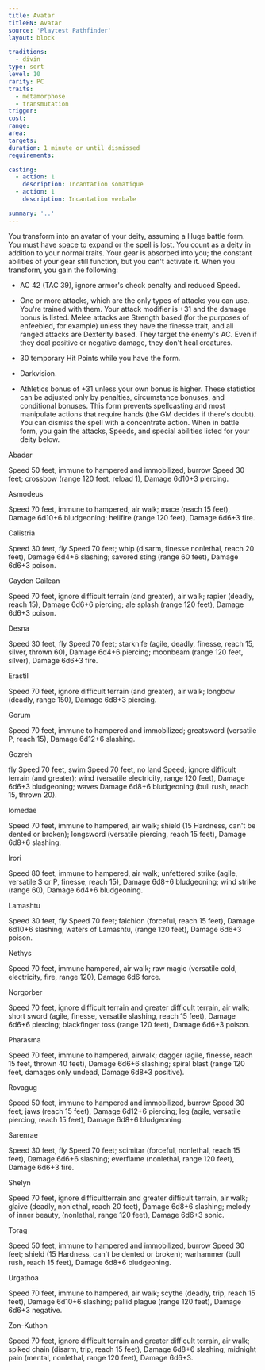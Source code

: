 ```yaml
---
title: Avatar
titleEN: Avatar
source: 'Playtest Pathfinder'
layout: block

traditions:
  - divin
type: sort
level: 10
rarity: PC
traits:
  - métamorphose
  - transmutation
trigger: 
cost: 
range: 
area: 
targets: 
duration: 1 minute or until dismissed
requirements: 

casting:
  - action: 1
    description: Incantation somatique
  - action: 1
    description: Incantation verbale

summary: '..'
---
```

You transform into an avatar of your deity, assuming a Huge battle form. You must have space to expand or the spell is lost. You count as a deity in addition to your normal traits. Your gear is absorbed into you; the constant abilities of your gear still function, but you can't activate it. When you transform, you gain the following:

- AC 42 (TAC 39), ignore armor's check penalty and reduced Speed.

- One or more attacks, which are the only types of attacks you can use. You're trained with them. Your attack modifier is +31 and the damage bonus is listed. Melee attacks are Strength based (for the purposes of enfeebled, for example) unless they have the finesse trait, and all ranged attacks are Dexterity based. They target the enemy's AC. Even if they deal positive or negative damage, they don't heal creatures.

- 30 temporary Hit Points while you have the form.

- Darkvision.

- Athletics bonus of +31 unless your own bonus is higher. These statistics can be adjusted only by penalties, circumstance bonuses, and conditional bonuses. This form prevents spellcasting and most manipulate actions that require hands (the GM decides if there's doubt). You can dismiss the spell with a concentrate action. When in battle form, you gain the attacks, Speeds, and special abilities listed for your deity below.

Abadar

Speed 50 feet, immune to hampered and immobilized, burrow Speed 30 feet; crossbow (range 120 feet, reload 1), Damage 6d10+3 piercing.

Asmodeus

Speed 70 feet, immune to hampered, air walk; mace (reach 15 feet), Damage 6d10+6 bludgeoning; hellfire (range 120 feet), Damage 6d6+3 fire.

Calistria

Speed 30 feet, fly Speed 70 feet; whip (disarm, finesse nonlethal, reach 20 feet), Damage 6d4+6 slashing; savored sting (range 60 feet), Damage 6d6+3 poison.

Cayden Cailean

Speed 70 feet, ignore difficult terrain (and greater), air walk; rapier (deadly, reach 15), Damage 6d6+6 piercing; ale splash (range 120 feet), Damage 6d6+3 poison.

Desna

Speed 30 feet, fly Speed 70 feet; starknife (agile, deadly, finesse, reach 15, silver, thrown 60), Damage 6d4+6 piercing; moonbeam (range 120 feet, silver), Damage 6d6+3 fire.

Erastil

Speed 70 feet, ignore difficult terrain (and greater), air walk; longbow (deadly, range 150), Damage 6d8+3 piercing.

Gorum

Speed 70 feet, immune to hampered and immobilized; greatsword (versatile P, reach 15), Damage 6d12+6 slashing.

Gozreh

fly Speed 70 feet, swim Speed 70 feet, no land Speed; ignore difficult terrain (and greater); wind (versatile electricity, range 120 feet), Damage 6d6+3 bludgeoning; waves Damage 6d8+6 bludgeoning (bull rush, reach 15, thrown 20).

Iomedae

Speed 70 feet, immune to hampered, air walk; shield (15 Hardness, can't be dented or broken); longsword (versatile piercing, reach 15 feet), Damage 6d8+6 slashing.

Irori

Speed 80 feet, immune to hampered, air walk; unfettered strike (agile, versatile S or P, finesse, reach 15), Damage 6d8+6 bludgeoning; wind strike (range 60), Damage 6d4+6 bludgeoning.

Lamashtu

Speed 30 feet, fly Speed 70 feet; falchion (forceful, reach 15 feet), Damage 6d10+6 slashing; waters of Lamashtu, (range 120 feet), Damage 6d6+3 poison.

Nethys

Speed 70 feet, immune hampered, air walk; raw magic (versatile cold, electricity, fire, range 120), Damage 6d6 force.

Norgorber

Speed 70 feet, ignore difficult terrain and greater difficult terrain, air walk; short sword (agile, finesse, versatile slashing, reach 15 feet), Damage 6d6+6 piercing; blackfinger toss (range 120 feet), Damage 6d6+3 poison.

Pharasma

Speed 70 feet, immune to hampered, airwalk; dagger (agile, finesse, reach 15 feet, thrown 40 feet), Damage 6d6+6 slashing; spiral blast (range 120 feet, damages only undead, Damage 6d8+3 positive).

Rovagug

Speed 50 feet, immune to hampered and immobilized, burrow Speed 30 feet; jaws (reach 15 feet), Damage 6d12+6 piercing; leg (agile, versatile piercing, reach 15 feet), Damage 6d8+6 bludgeoning.

Sarenrae

Speed 30 feet, fly Speed 70 feet; scimitar (forceful, nonlethal, reach 15 feet), Damage 6d6+6 slashing; everflame (nonlethal, range 120 feet), Damage 6d6+3 fire.

Shelyn

Speed 70 feet, ignore difficultterrain and greater difficult terrain, air walk; glaive (deadly, nonlethal, reach 20 feet), Damage 6d8+6 slashing; melody of inner beauty, (nonlethal, range 120 feet), Damage 6d6+3 sonic.

Torag

Speed 50 feet, immune to hampered and immobilized, burrow Speed 30 feet; shield (15 Hardness, can't be dented or broken); warhammer (bull rush, reach 15 feet), Damage 6d8+6 bludgeoning.

Urgathoa

Speed 70 feet, immune to hampered, air walk; scythe (deadly, trip, reach 15 feet), Damage 6d10+6 slashing; pallid plague (range 120 feet), Damage 6d6+3 negative.

Zon-Kuthon

Speed 70 feet, ignore difficult terrain and greater difficult terrain, air walk; spiked chain (disarm, trip, reach 15 feet), Damage 6d8+6 slashing; midnight pain (mental, nonlethal, range 120 feet), Damage 6d6+3.